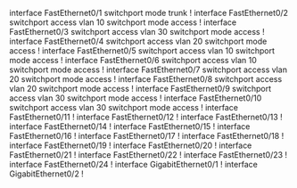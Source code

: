 interface FastEthernet0/1
 switchport mode trunk
!
interface FastEthernet0/2
 switchport access vlan 10
 switchport mode access
!
interface FastEthernet0/3
 switchport access vlan 30
 switchport mode access
!
interface FastEthernet0/4
 switchport access vlan 20
 switchport mode access
!
interface FastEthernet0/5
 switchport access vlan 10
 switchport mode access
!
interface FastEthernet0/6
 switchport access vlan 10
 switchport mode access
!
interface FastEthernet0/7
 switchport access vlan 20
 switchport mode access
!
interface FastEthernet0/8
 switchport access vlan 20
 switchport mode access
!
interface FastEthernet0/9
 switchport access vlan 30
 switchport mode access
!
interface FastEthernet0/10
 switchport access vlan 30
 switchport mode access
!
interface FastEthernet0/11
!
interface FastEthernet0/12
!
interface FastEthernet0/13
!
interface FastEthernet0/14
!
interface FastEthernet0/15
!
interface FastEthernet0/16
!
interface FastEthernet0/17
!
interface FastEthernet0/18
!
interface FastEthernet0/19
!
interface FastEthernet0/20
!
interface FastEthernet0/21
!
interface FastEthernet0/22
!
interface FastEthernet0/23
!
interface FastEthernet0/24
!
interface GigabitEthernet0/1
!
interface GigabitEthernet0/2
!